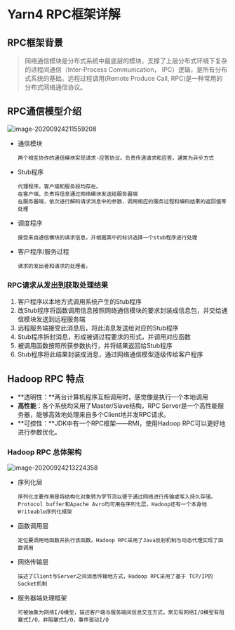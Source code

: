 # Yarn4 RPC框架详解



## RPC框架背景

> 网络通信模块是分布式系统中最底层的模块，支撑了上层分布式环境下复杂的进程间通信（Inter-Process Communication， IPC）逻辑，是所有分布式系统的基础。远程过程调用(Remote Produce Call, RPC)是一种常用的分布式网络通信协议。



## RPC通信模型介绍

![image-20200924211559208](C:\Users\Auraros\AppData\Roaming\Typora\typora-user-images\image-20200924211559208.png)

- 通信模块

  ```
  两个相互协作的通信模块实现请求-应答协议。负责传递请求和应答，通常为异步方式
  ```

- Stub程序

  ```
  代理程序，客户端和服务段均存在。
  在客户端，负责将信息通过网络模块发送给服务器端
  在服务器端，依次进行解码请求消息中的参数，调用相应的服务过程和编码结果的返回值等处理
  ```

- 调度程序

  ```
  接受来自通信模块的请求信息，并根据其中的标识选择一个stub程序进行处理
  ```

- 客户程序/服务过程

  ```
  请求的发出者和请求的处理者。
  ```



### RPC请求从发出到获取处理结果

1. 客户程序以本地方式调用系统产生的Stub程序
2. 改Stub程序将函数调用信息按照网络通信模块的要求封装成信息包，并交给通信模块发送到远程服务端
3. 远程服务端接受此消息后，将此消息发送给对应的Stub程序
4. Stub程序拆封消息，形成被调过程要求的形式，并调用对应函数
5. 被调用函数按照所获参数执行，并将结果返回给Stub程序
6. Stub程序将此结果封装成消息，通过网络通信模型逐级传给客户程序



## Hadoop RPC 特点

- **透明性：**两台计算机程序互相调用时，感觉像是执行一个本地调用
- **高性能**：各个系统均采用了Master/Slave结构，RPC Server是一个高性能服务器，能够高效地处理来自多个Client地并发RPC请求。
- **可控性：**JDK中有一个RPC框架——RMI，使用Hadoop RPC可以更好地进行参数优化。



### Hadoop RPC 总体架构

![image-20200924213224358](C:\Users\Auraros\AppData\Roaming\Typora\typora-user-images\image-20200924213224358.png)

- 序列化层

  ```
  序列化主要作用是将结构化对象转为字节流以便于通过网络进行传输或写入持久存储。Protocol buffer和Apache Avro均可用在序列化层，Hadoop还有一个本身地Writeable序列化框架
  ```

- 函数调用层

  ```
  定位要调用地函数并执行该函数。Hadoop RPC采用了Java反射机制与动态代理实现了函数调用
  ```

- 网络传输层

  ```
  描述了Client与Server之间消息传输地方式，Hadoop RPC采用了基于 TCP/IP的Socket机制
  ```

- 服务器端处理框架

  ```
  可被抽象为网络I/O模型，描述客户端与服务端间信息交互方式，常见有网络I/O模型有阻塞式I/O，非阻塞式I/O，事件驱动I/O
  ```



